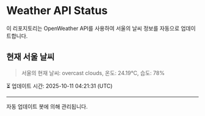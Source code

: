 
# Weather API Status

이 리포지토리는 OpenWeather API를 사용하여 서울의 날씨 정보를 자동으로 업데이트합니다.

## 현재 서울 날씨
> 서울의 현재 날씨: overcast clouds, 온도: 24.19°C, 습도: 78%

⏳ 업데이트 시간: 2025-10-11 04:21:31 (UTC)

---
자동 업데이트 봇에 의해 관리됩니다.
